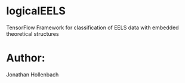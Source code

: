 # logicalEELS
TensorFlow Framework for classification of EELS data with embedded theoretical structures

# Author:
Jonathan Hollenbach